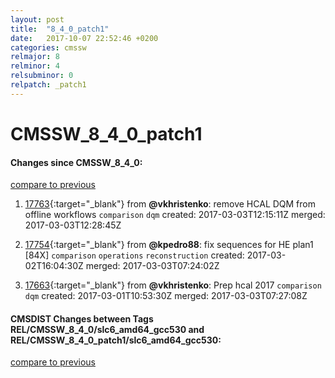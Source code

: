 ```yaml
---
layout: post
title:  "8_4_0_patch1"
date:   2017-10-07 22:52:46 +0200
categories: cmssw
relmajor: 8
relminor: 4
relsubminor: 0
relpatch: _patch1
---
```


# CMSSW_8_4_0_patch1
#### Changes since CMSSW_8_4_0:
[compare to previous](https://github.com/cms-sw/cmssw/compare/CMSSW_8_4_0...CMSSW_8_4_0_patch1)



1. [17763](http://github.com/cms-sw/cmssw/pull/17763){:target="_blank"}  from **@vkhristenko**: remove HCAL DQM from offline workflows `comparison`  `dqm`  created: 2017-03-03T12:15:11Z merged: 2017-03-03T12:28:45Z

1. [17754](http://github.com/cms-sw/cmssw/pull/17754){:target="_blank"}  from **@kpedro88**: fix sequences for HE plan1 [84X] `comparison`  `operations`  `reconstruction`  created: 2017-03-02T16:04:30Z merged: 2017-03-03T07:24:02Z

1. [17663](http://github.com/cms-sw/cmssw/pull/17663){:target="_blank"}  from **@vkhristenko**: Prep hcal 2017 `comparison`  `dqm`  created: 2017-03-01T10:53:30Z merged: 2017-03-03T07:27:08Z

#### CMSDIST Changes between Tags REL/CMSSW_8_4_0/slc6_amd64_gcc530 and REL/CMSSW_8_4_0_patch1/slc6_amd64_gcc530:
[compare to previous](https://github.com/cms-sw/cmsdist/compare/REL/CMSSW_8_4_0/slc6_amd64_gcc530...REL/CMSSW_8_4_0_patch1/slc6_amd64_gcc530)


